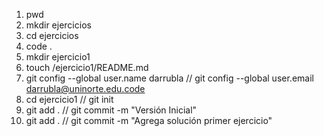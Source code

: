 1. pwd
2. mkdir ejercicios
3. cd ejercicios
4. code .
5. mkdir ejercicio1
6. touch /ejercicio1/README.md
7. git config --global user.name darrubla // git config --global user.email darrubla@uninorte.edu.code
8. cd ejercicio1 // git init
9. git add . // git commit -m "Versión Inicial"
10. git add . // git commit -m "Agrega solución primer ejercicio"
